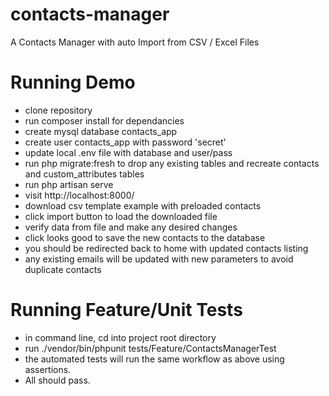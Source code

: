 # contacts-manager
A Contacts Manager with auto Import from CSV / Excel Files

# Running Demo
* clone repository
* run composer install for dependancies
* create mysql database contacts_app
* create user contacts_app with password 'secret' 
* update local .env file with database and user/pass
* run php migrate:fresh to drop any existing tables and recreate contacts and custom_attributes tables
* run php artisan serve
* visit http://localhost:8000/
* download csv template example with preloaded contacts 
* click import button to load the downloaded file
* verify data from file and make any desired changes
* click looks good to save the new contacts to the database
* you should be redirected back to home with updated contacts listing
* any existing emails will be updated with new parameters to avoid duplicate contacts

# Running Feature/Unit Tests
* in command line, cd into project root directory
* run ./vendor/bin/phpunit tests/Feature/ContactsManagerTest
* the automated tests will run the same workflow as above using assertions. 
* All should pass. 

